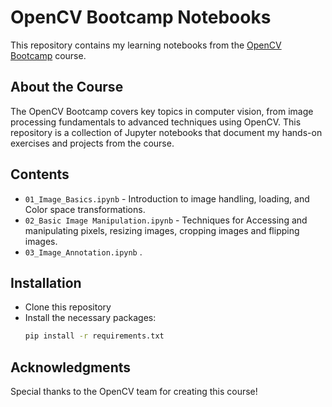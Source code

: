 # OpenCV Bootcamp Notebooks
This repository contains my learning notebooks from the [OpenCV Bootcamp](https://courses.opencv.org/courses/course-v1:OpenCV+Bootcamp+CV0/course/) course.
## About the Course
The OpenCV Bootcamp covers key topics in computer vision, from image processing fundamentals to advanced techniques using OpenCV. This repository is a collection of Jupyter notebooks that document my hands-on exercises and projects from the course.
## Contents
- `01_Image_Basics.ipynb` - Introduction to image handling, loading, and Color space transformations.
- `02_Basic Image Manipulation.ipynb` - Techniques for Accessing and manipulating pixels, resizing images, cropping images and flipping images.
- `03_Image_Annotation.ipynb` .

## Installation
- Clone this repository
- Install the necessary packages:
  ```bash
  pip install -r requirements.txt

## Acknowledgments
Special thanks to the OpenCV team for creating this course!

